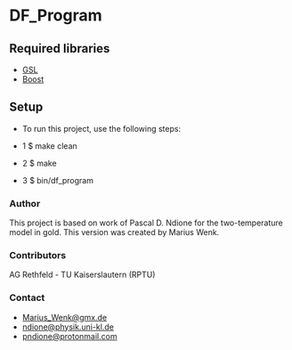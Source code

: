 # DF_Program


## Required libraries
* [GSL](https://www.gnu.org/software/gsl/doc/html/)
* [Boost](https://www.boost.org/)
 

## Setup
* To run this project, use the following steps:

* 1 $ make clean

* 2 $ make 

* 3 $ bin/df_program 



### Author 
This project is based on work of Pascal D. Ndione for the two-temperature model in gold. This version was created by Marius Wenk.

### Contributors
AG Rethfeld - TU Kaiserslautern (RPTU)

### Contact
- [Marius_Wenk@gmx.de](Marius_Wenk@gmx.de)
- [ndione@physik.uni-kl.de](ndione@physik.uni-kl.de)
- [pndione@protonmail.com](pndione@protonmail.com)

